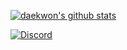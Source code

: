 [![daekwon's github stats](https://github-readme-stats.vercel.app/api?username=Daekwon0609&theme=dark)](https://github.com/Daekwon0609/)

[![Discord](https://discord.c99.nl/widget/theme-4/720112607268307004.png)](https://github.com/Daekwon0609/)

